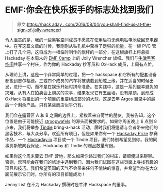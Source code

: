 # EMF:你会在快乐扳手的标志处找到我们

> 原文:[https://hack aday . com/2016/08/04/you-shall-find-us-at-the-sign-of-jolly-wrencer/](https://hackaday.com/2016/08/04/you-shall-find-us-at-the-sign-of-the-jolly-wrencher/)

令人沮丧的是，我的一些黑客空间成员不愿意在使用后将无绳电钻电池放回充电器中。在写这篇文章的时候，我刚刚从钻孔机中获得了足够的能量，在一根 PVC 管上打了几个洞，这将成为一根临时制作的旗杆的一部分，在这根旗杆上将悬挂 Hackaday 在本周末的 [EMF Camp](https://www.emfcamp.org/) 上的 Jolly Wrencher 旗帜。我们与[牛津黑客空间](https://oxhack.org/)共享一个村庄，作为你的 Hackaday 抄写员和 OxHack 成员，上周有点忙。

从理论上讲，这是一个非常简单的过程，把一个 hackspace 和它所有的配套设备都搬到吉尔福德。三或四个成员的汽车将被装载到船舷上缘，并在适当的时候出发，进行一切，而不是在娱乐开始时拼命准备。在实践中，这是一系列侥幸避免的灾难，从有人在拍卖会上购买的凉亭，结果发现它有五面墙，没有屋顶，到形成 OxHack 将推出的一个项目的重要组成部分的大球，这是去年 Argos 目录中的最后一个剩余产品，只有某些商店似乎仍有。

我们会在露营区 A 和 B 之间的边界上，紧挨着来自荷兰的朋友。我被告知，这个位置是由于可能接近 [stroopwafels](https://en.wikipedia.org/wiki/Stroopwafel) 的源头而被要求的。如果你周五晚上 6 点到 8 点来，我们将举办 [Tindie](https://www.tindie.com/) bring-a-hack 活动，届时我们将邀请与会者带来他们的黑客技术，与大众分享。欢迎所有项目，但是如果你有一个 [Hackaday Prize](http://hackaday.io/prize) 参赛作品、一个 [Hackaday.io](https://hackaday.io/) 项目或一个 Tindie 项目，我们特别希望见到你。我的同事贾斯敏向我保证，Hackaday 和 Tindie 的赠品数量有限。

如果你这个周末要去 EMF 营地，那么如果你路过我们的村庄，请顺便过来聊聊。否则，您可能会在我们的旅途中遇到我们，因为我们试图在这些页面上寻找有趣的项目和技巧。我们希望英国的天气不会带来任何不愉快的惊喜，并希望当你在大众面前展示它们时，你所有的项目都能成功！

Jenny List 在不为 Hackaday 撰稿时是牛津 Hackspace 的董事。